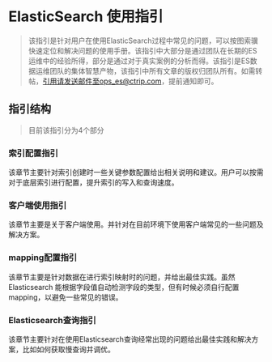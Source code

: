 # ElasticSearch 使用指引 

> 该指引是针对用户在使用ElasticSearch过程中常见的问题，可以按图索骥快速定位和解决问题的使用手册。该指引中大部分是通过团队在长期的ES运维中的经验所得，部分是通过对于真实案例的分析而得。该指引是ES数据运维团队的集体智慧产物，该指引中所有文章的版权归团队所有。如需转帖，引用请发送邮件至ops_es@ctrip.com，提前通知即可。

## 指引结构
> 目前该指引分为4个部分

### 索引配置指引
该章节主要针对索引创建时一些关键参数配置给出相关说明和建议。用户可以按需对于底层索引进行配置，提升索引的写入和查询速度。

### 客户端使用指引
该章节主要是关于客户端使用。并针对在目前环境下使用客户端常见的一些问题及解决方案。

### mapping配置指引
该章节主要是针对数据在进行索引映射时的问题，并给出最佳实践。虽然Elasticsearch 能根据字段值自动检测字段的类型，但有时候必须自行配置mapping，以避免一些常见的错误。

### Elasticsearch查询指引
该章节主要针对在使用Elasticsearch查询经常出现的问题给出最佳实践和解决方案，比如如何获取慢查询并调优。

